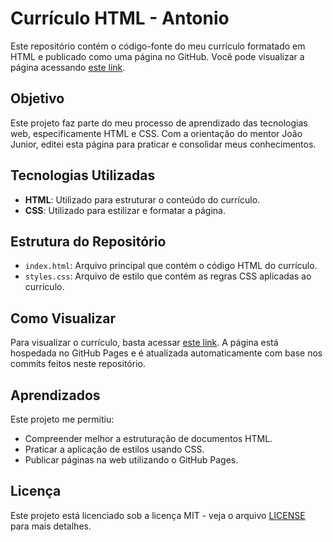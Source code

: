 # Currículo HTML - Antonio

Este repositório contém o código-fonte do meu currículo formatado em HTML e publicado como uma página no GitHub. Você pode visualizar a página acessando [este link](http://ancgci.github.io/antonio).

## Objetivo

Este projeto faz parte do meu processo de aprendizado das tecnologias web, especificamente HTML e CSS. Com a orientação do mentor João Junior, editei esta página para praticar e consolidar meus conhecimentos.

## Tecnologias Utilizadas

- **HTML**: Utilizado para estruturar o conteúdo do currículo.
- **CSS**: Utilizado para estilizar e formatar a página.

## Estrutura do Repositório

- `index.html`: Arquivo principal que contém o código HTML do currículo.
- `styles.css`: Arquivo de estilo que contém as regras CSS aplicadas ao currículo.

## Como Visualizar

Para visualizar o currículo, basta acessar [este link](http://ancgci.github.io/antonio). A página está hospedada no GitHub Pages e é atualizada automaticamente com base nos commits feitos neste repositório.

## Aprendizados

Este projeto me permitiu:

- Compreender melhor a estruturação de documentos HTML.
- Praticar a aplicação de estilos usando CSS.
- Publicar páginas na web utilizando o GitHub Pages.

## Licença

Este projeto está licenciado sob a licença MIT - veja o arquivo [LICENSE](LICENSE) para mais detalhes.
